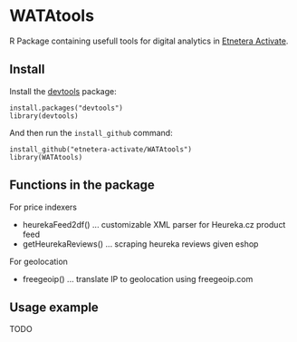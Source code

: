 # WATAtools

R Package containing usefull tools for digital analytics in [Etnetera Activate](http://www.activate.cz/).

## Install

Install the [devtools](https://github.com/hadley/devtools) package:

	install.packages("devtools")
	library(devtools)

And then run the `install_github` command:

	install_github("etnetera-activate/WATAtools")
	library(WATAtools)
	
## Functions in the package

For price indexers
* heurekaFeed2df() ... customizable XML parser for Heureka.cz product feed
* getHeurekaReviews() ... scraping heureka reviews given eshop

For geolocation
* freegeoip() ... translate IP to geolocation using freegeoip.com

## Usage example

TODO



